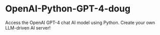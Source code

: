 # OpenAI-Python-GPT-4-doug
Access the OpenAI GPT-4 chat AI model using Python. Create your own LLM-driven AI server!

